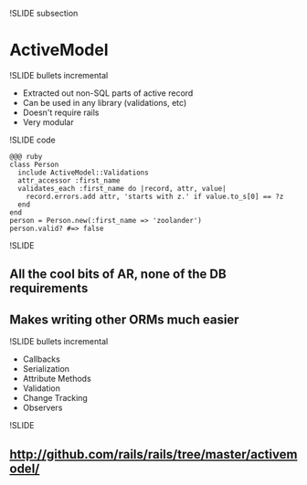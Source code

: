 !SLIDE subsection

# ActiveModel #

!SLIDE bullets incremental

* Extracted out non-SQL parts of active record
* Can be used in any library (validations, etc)
* Doesn't require rails
* Very modular

!SLIDE code

    @@@ ruby
    class Person
      include ActiveModel::Validations
      attr_accessor :first_name
      validates_each :first_name do |record, attr, value|
        record.errors.add attr, 'starts with z.' if value.to_s[0] == ?z
      end
    end
    person = Person.new(:first_name => 'zoolander')
    person.valid? #=> false

!SLIDE

## All the cool bits of AR, none of the DB requirements ##
## Makes writing other ORMs much easier ##

!SLIDE bullets incremental

* Callbacks
* Serialization
* Attribute Methods
* Validation
* Change Tracking
* Observers

!SLIDE

## http://github.com/rails/rails/tree/master/activemodel/ ##
